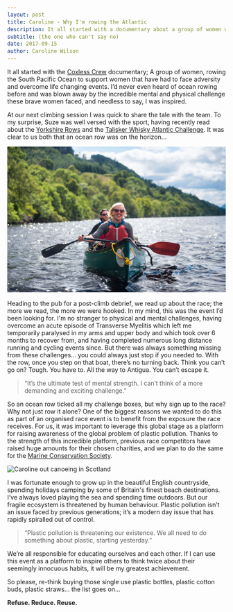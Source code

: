 ```yaml
---
layout: post
title: Caroline - Why I'm rowing the Atlantic
description: It all started with a documentary about a group of women who rowed the Pacific. Needless to say, I was inspired by the physical and mental challenge.
subtitle: (the one who can't say no)
date: 2017-09-15
author: Caroline Wilson
---
```

[coxlesscrew]: http://coxlesscrew.com/
[yorkshirerows]: http://www.yorkshirerows.com/
[taliskerwhiskyatlanticchallenge]: https://www.taliskerwhiskyatlanticchallenge.com/
[mcs]: http://www.mcsuk.org/


It all started with the [Coxless Crew][coxlesscrew] documentary; A group of women, rowing the South Pacific Ocean to support women that have had to face adversity and overcome life changing events. I’d never even heard of ocean rowing before and was blown away by the incredible mental and physical challenge these brave women faced, and needless to say, I was inspired.

At our next climbing session I was quick to share the tale with the team. To my surprise, Suze was well versed with the sport, having recently read about the [Yorkshire Rows][yorkshirerows] and the [Talisker Whisky Atlantic Challenge][taliskerwhiskyatlanticchallenge]. It was clear to us both that an ocean row was on the horizon…

![Caroline out canoeing in Scotland](/assets/images/team/caroline_canoe.jpg)

Heading to the pub for a post-climb debrief, we read up about the race; the more we read, the more we were hooked. In my mind, this was the event I’d been looking for. I'm no stranger to physical and mental challenges, having overcome an acute episode of Transverse Myelitis which left me temporarily paralysed in my arms and upper body and which took over 6 months to recover from, and having completed numerous long distance running and cycling events since. But there was always something missing from these challenges… you could always just stop if you needed to. With the row, once you step on that boat, there’s no turning back. Think you can’t go on? Tough. You have to. All the way to Antigua. You can’t escape it.

> “It’s the ultimate test of mental strength. I can’t think of a more demanding and exciting challenge.”

So an ocean row ticked all my challenge boxes, but why sign up to the race? Why not just row it alone? One of the biggest reasons we wanted to do this as part of an organised race event is to benefit from the exposure the race receives. For us, it was important to leverage this global stage as a platform for raising awareness of the global problem of plastic pollution. Thanks to the strength of this incredible platform, previous race competitors have raised huge amounts for their chosen charities, and we plan to do the same for the [Marine Conservation Society][mcs].

![Caroline out canoeing in Scotland](/img/team/caroline.png)

I was fortunate enough to grow up in the beautiful English countryside, spending holidays camping by some of Britain's finest beach destinations. I’ve always loved playing the sea and spending time outdoors. But our fragile ecosystem is threatened by human behaviour. Plastic pollution isn’t an issue faced by previous generations; it’s a modern day issue that has rapidly spiralled out of control.

> “Plastic pollution is threatening our existence. We all need to do something about plastic, starting yesterday.”

We’re all responsible for educating ourselves and each other. If I can use this event as a platform to inspire others to think twice about their seemingly innocuous habits, it will be my greatest achievement.

So please, re-think buying those single use plastic bottles, plastic cotton buds, plastic straws… the list goes on...

__Refuse. Reduce. Reuse.__
